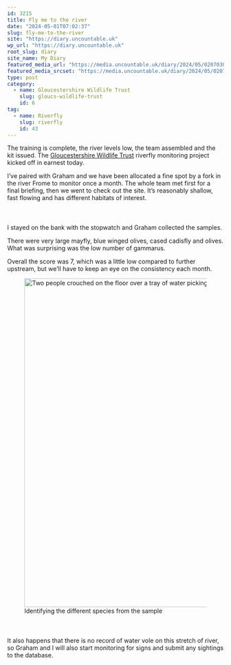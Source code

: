 ```yaml
---
id: 3215
title: Fly me to the river
date: "2024-05-01T07:02:37"
slug: fly-me-to-the-river
site: "https://diary.uncountable.uk"
wp_url: "https://diary.uncountable.uk"
root_slug: diary
site_name: My Diary
featured_media_url: "https://media.uncountable.uk/diary/2024/05/02070304/IMG20240501102845.webp"
featured_media_srcset: "https://media.uncountable.uk/diary/2024/05/02070304/IMG20240501102845-300x164.webp 300w, https://media.uncountable.uk/diary/2024/05/02070304/IMG20240501102845-1024x558.webp 1024w, https://media.uncountable.uk/diary/2024/05/02070304/IMG20240501102845-150x150.webp 150w, https://media.uncountable.uk/diary/2024/05/02070304/IMG20240501102845-640x349.webp 640w, https://media.uncountable.uk/diary/2024/05/02070304/IMG20240501102845.webp 2000w"
type: post
category:
  - name: Gloucestershire Wildlife Trust
    slug: gloucs-wildlife-trust
    id: 6
tag:
  - name: Riverfly
    slug: riverfly
    id: 43
---
```



<p>The training is complete, the river levels low, the team assembled and the kit issued.  The <a href="https://www.gloucestershirewildlifetrust.co.uk/volunteer">Gloucestershire Wildlife Trust</a> riverfly monitoring project kicked off in earnest today.</p>



<p>I&#8217;ve paired with Graham and we have been allocated a fine spot by a fork in the river Frome to monitor once a month.  The whole team met first for a final briefing, then we went to check out the site.  It&#8217;s reasonably shallow, fast flowing and has different habitats of interest.</p>


<style>.kb-row-layout-id3215_f154e2-03 > .kt-row-column-wrap{align-content:start;}:where(.kb-row-layout-id3215_f154e2-03 > .kt-row-column-wrap) > .wp-block-kadence-column{justify-content:start;}.kb-row-layout-id3215_f154e2-03 > .kt-row-column-wrap{column-gap:var(--global-kb-gap-md, 2rem);row-gap:var(--global-kb-gap-md, 2rem);padding-top:var(--global-kb-spacing-sm, 1.5rem);padding-bottom:var(--global-kb-spacing-sm, 1.5rem);grid-template-columns:repeat(2, minmax(0, 1fr));}.kb-row-layout-id3215_f154e2-03 > .kt-row-layout-overlay{opacity:0.30;}@media all and (max-width: 1024px){.kb-row-layout-id3215_f154e2-03 > .kt-row-column-wrap{grid-template-columns:repeat(2, minmax(0, 1fr));}}@media all and (max-width: 767px){.kb-row-layout-id3215_f154e2-03 > .kt-row-column-wrap{grid-template-columns:minmax(0, 1fr);}.kb-row-layout-id3215_f154e2-03 > .kt-row-column-wrap > .wp-block-kadence-column:nth-of-type(1){order:2;}.kb-row-layout-id3215_f154e2-03 > .kt-row-column-wrap > .wp-block-kadence-column:nth-of-type(2){order:1;}.kb-row-layout-id3215_f154e2-03 > .kt-row-column-wrap > .wp-block-kadence-column:nth-of-type(3){order:12;}.kb-row-layout-id3215_f154e2-03 > .kt-row-column-wrap > .wp-block-kadence-column:nth-of-type(4){order:11;}.kb-row-layout-id3215_f154e2-03 > .kt-row-column-wrap > .wp-block-kadence-column:nth-of-type(5){order:22;}.kb-row-layout-id3215_f154e2-03 > .kt-row-column-wrap > .wp-block-kadence-column:nth-of-type(6){order:21;}.kb-row-layout-id3215_f154e2-03 > .kt-row-column-wrap > .wp-block-kadence-column:nth-of-type(7){order:32;}.kb-row-layout-id3215_f154e2-03 > .kt-row-column-wrap > .wp-block-kadence-column:nth-of-type(8){order:31;}}</style><div class="kb-row-layout-wrap kb-row-layout-id3215_f154e2-03 alignnone wp-block-kadence-rowlayout"><div class="kt-row-column-wrap kt-has-2-columns kt-row-layout-equal kt-tab-layout-inherit kt-mobile-layout-row kt-row-valign-top">
<style>.kadence-column3215_cce2b7-d9 > .kt-inside-inner-col,.kadence-column3215_cce2b7-d9 > .kt-inside-inner-col:before{border-top-left-radius:0px;border-top-right-radius:0px;border-bottom-right-radius:0px;border-bottom-left-radius:0px;}.kadence-column3215_cce2b7-d9 > .kt-inside-inner-col{column-gap:var(--global-kb-gap-sm, 1rem);}.kadence-column3215_cce2b7-d9 > .kt-inside-inner-col{flex-direction:column;}.kadence-column3215_cce2b7-d9 > .kt-inside-inner-col > .aligncenter{width:100%;}.kadence-column3215_cce2b7-d9 > .kt-inside-inner-col:before{opacity:0.3;}.kadence-column3215_cce2b7-d9{position:relative;}@media all and (max-width: 1024px){.kadence-column3215_cce2b7-d9 > .kt-inside-inner-col{flex-direction:column;justify-content:center;}}@media all and (max-width: 767px){.kadence-column3215_cce2b7-d9 > .kt-inside-inner-col{flex-direction:column;justify-content:center;}}</style>
<div class="wp-block-kadence-column kadence-column3215_cce2b7-d9"><div class="kt-inside-inner-col">
<p>I stayed on the bank with the stopwatch and Graham collected the samples.</p>



<p>There were very large mayfly, blue winged olives, cased cadisfly and olives.  What was surprising was the low number of gammarus.</p>



<p>Overall the score was 7, which was a little low compared to further upstream, but we&#8217;ll have to keep an eye on the consistency each month.</p>
</div></div>


<style>.kadence-column3215_7e0832-80 > .kt-inside-inner-col,.kadence-column3215_7e0832-80 > .kt-inside-inner-col:before{border-top-left-radius:0px;border-top-right-radius:0px;border-bottom-right-radius:0px;border-bottom-left-radius:0px;}.kadence-column3215_7e0832-80 > .kt-inside-inner-col{column-gap:var(--global-kb-gap-sm, 1rem);}.kadence-column3215_7e0832-80 > .kt-inside-inner-col{flex-direction:column;}.kadence-column3215_7e0832-80 > .kt-inside-inner-col > .aligncenter{width:100%;}.kadence-column3215_7e0832-80 > .kt-inside-inner-col:before{opacity:0.3;}.kadence-column3215_7e0832-80{position:relative;}@media all and (max-width: 1024px){.kadence-column3215_7e0832-80 > .kt-inside-inner-col{flex-direction:column;justify-content:center;}}@media all and (max-width: 767px){.kadence-column3215_7e0832-80 > .kt-inside-inner-col{flex-direction:column;justify-content:center;}}</style>
<div class="wp-block-kadence-column kadence-column3215_7e0832-80"><div class="kt-inside-inner-col">
<figure class="wp-block-image size-large"><img loading="lazy" decoding="async" width="1024" height="765" src="https://media.uncountable.uk/diary/2024/05/02070305/IMG20240501115726-1024x765.webp" alt="Two people crouched on the floor over a tray of water picking out riverfly with a pipette" class="wp-image-3217" srcset="https://media.uncountable.uk/diary/2024/05/02070305/IMG20240501115726-1024x765.webp 1024w, https://media.uncountable.uk/diary/2024/05/02070305/IMG20240501115726-300x224.webp 300w, https://media.uncountable.uk/diary/2024/05/02070305/IMG20240501115726-640x478.webp 640w, https://media.uncountable.uk/diary/2024/05/02070305/IMG20240501115726.webp 2000w" sizes="auto, (max-width: 1024px) 100vw, 1024px" /><figcaption class="wp-element-caption">Identifying the different species from the sample</figcaption></figure>
</div></div>

</div></div>


<p>It also happens that there is no record of water vole on this stretch of river, so Graham and I will also start monitoring for signs and submit any sightings to the database.</p>
